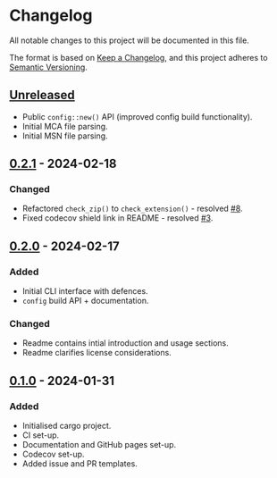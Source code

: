 # Changelog

All notable changes to this project will be documented in this file.

The format is based on [Keep a Changelog](https://keepachangelog.com/en/1.0.0/),
and this project adheres to [Semantic Versioning](https://semver.org/spec/v2.0.0.html).

## [Unreleased]

- Public `config::new()` API (improved config build functionality).
- Initial MCA file parsing.
- Initial MSN file parsing.

## [0.2.1] - 2024-02-18

### Changed
- Refactored `check_zip()` to `check_extension()` - resolved [#8].
- Fixed codecov shield link in README - resolved [#3].

## [0.2.0] - 2024-02-17

### Added
- Initial CLI interface with defences.
- `config` build API + documentation.

### Changed
- Readme contains intial introduction and usage sections.
- Readme clarifies license considerations.

## [0.1.0] - 2024-01-31

### Added

- Initialised cargo project.
- CI set-up.
- Documentation and GitHub pages set-up.
- Codecov set-up.
- Added issue and PR templates.

[unreleased]: https://github.com/heuristic-pedals/atoc2gtfs/compare/v0.2.1...HEAD
[0.2.1]: https://github.com/heuristic-pedals/atoc2gtfs/compare/v0.2.0...v0.2.1
[0.2.0]: https://github.com/heuristic-pedals/atoc2gtfs/compare/v0.1.0...v0.2.0
[0.1.0]: https://github.com/heuristic-pedals/atoc2gtfs/releases/tag/v0.1.0

[#3]: https://github.com/heuristic-pedals/atoc2gtfs/issues/3
[#8]: https://github.com/heuristic-pedals/atoc2gtfs/issues/8